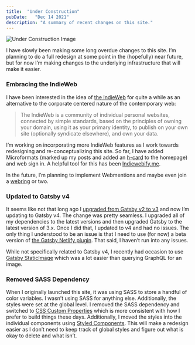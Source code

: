 ```yaml
---
title:  "Under Construction"
pubDate:   "Dec 14 2021"
description: "A summary of recent changes on this site."
---
```


![Under Construction Image](/images/under-construction.jpg)

I have slowly been making some long overdue changes to this site. I’m planning to do a full redesign at some point in the (hopefully) near future, but for now I’m making changes to the underlying infrastructure that will make it easier.

### Embracing the IndieWeb

I have been interested in the idea of [the IndieWeb](https://indieweb.org/) for quite a while as an alternative to the corporate centered nature of the contemporary web:

> The IndieWeb is a community of individual personal websites, connected by simple standards, based on the principles of owning your domain, using it as your primary identity, to publish on your own site (optionally syndicate elsewhere), and own your data.

I’m working on incorporating more IndieWeb features as I work towards redesigning and re-conceptualizing this site. So far, I have added Microformats (marked up my posts and added an [h-card](https://microformats.org/wiki/h-card) to the homepage) and web sign in. A helpful tool for this has been [Indiewebify.me](https://indiewebify.me/).

In the future, I’m planning to implement Webmentions and maybe even join a [webring](https://en.wikipedia.org/wiki/Webring) or two.

### Updated to Gatsby v4

It seems like not that long ago I [upgraded from Gatsby v2 to v3](https://www.bobmatyas.com/blog/updating-gatsby-v2-v3/) and now I’m updating to Gatsby v4. The change was pretty seamless. I upgraded all of my dependencies to the latest versions and then upgraded Gatsby to the latest version of 3.x. Once I did that, I updated to v4 and had no issues. The only thing I understood to be an issue is that I need to use (for now) a beta version of [the Gatsby Netlify plugin](https://github.com/netlify/netlify-plugin-gatsby#install-the-gatsby-plugin). That said, I haven’t run into any issues. 

While not specifically related to Gatsby v4, I recently had occasion to use [Gatsby StaticImage](https://www.gatsbyjs.com/docs/reference/built-in-components/gatsby-plugin-image/#staticimage) which was a lot easier than querying GraphQL for an image.

### Removed SASS Dependency

When I originally launched this site, it was using SASS to store a handful of color variables. I wasn’t using SASS for anything else. Additionally, the styles were set at the global level. I removed the SASS dependency and switched to [CSS Custom Properties](https://developer.mozilla.org/en-US/docs/Web/CSS/Using_CSS_custom_properties) which is more consistent with how I prefer to build things these days. Additionally, I moved the styles into the individual components using [Styled Components](https://styled-components.com/). This will make a redesign easier as I don’t need to keep track of global styles and figure out what is okay to delete and what isn’t.
